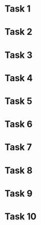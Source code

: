 # Task 1

# Task 2

# Task 3

# Task 4

# Task 5

# Task 6

# Task 7

# Task 8

# Task 9

# Task 10
